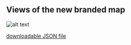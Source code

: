## Views of the new branded map

![alt text](https://github.com/michaela-marincic/GIS_Portfolio_Marincic/blob/Custom%Google%Map%Materials/Highest%Zoom%Level.jpg?raw=true)

[downloadable JSON file](https://michaela-marincic.github.io/GIS_Portfolio_Marincic/Custom%Google%Map%Materials/Custom%Google%Map.json)
